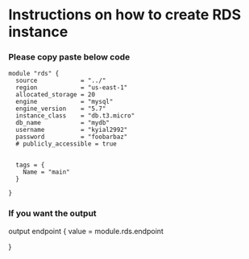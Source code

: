 # Instructions on how to create RDS instance
### Please copy paste below code
```
module "rds" {
  source            = "../"
  region            = "us-east-1"
  allocated_storage = 20
  engine            = "mysql"
  engine_version    = "5.7"
  instance_class    = "db.t3.micro"
  db_name           = "mydb"
  username          = "kyial2992"
  password          = "foobarbaz"
  # publicly_accessible = true


  tags = {
    Name = "main"
  }

}
```
### If you want the output

output endpoint {
  value = module.rds.endpoint

}
```